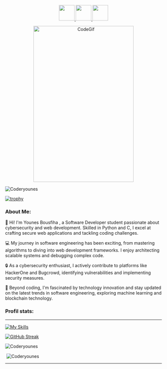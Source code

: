 <p align="center">
<a href="https://www.bousfiha.tech/">
  <img height="50" src="https://user-images.githubusercontent.com/46517096/166972883-f5f1d88c-0246-4374-88ac-ded0f2cf0699.png"/>
</a>
<a href="https://www.linkedin.com/in/younes-bousfiha-9838361a6/">
  <img height="50" src="https://user-images.githubusercontent.com/46517096/166973395-19676cd8-f8ec-4abf-83ff-da8243505b82.png"/>
</a>
<a href="https://twitter.com/bousfiha_younes">
  <img height="50" src="https://user-images.githubusercontent.com/46517096/166974271-91dfa250-d70b-4cb9-8707-f1bda1b708c3.png"/>
</a>
  </p>
  <p align="center">
    <img src="https://i.giphy.com/media/qgQUggAC3Pfv687qPC/giphy.webp"  alt="CodeGif" height="500" width="80%">
 </p>
<p align="left"> <img src="https://komarev.com/ghpvc/?username=Coderyounes&label=Profile%20views&color=0e75b6&style=flat" alt="Coderyounes" /> 
</p>

[![trophy](https://github-profile-trophy.vercel.app/?username=Coderyounes&theme=darkhub)](https://github.com/ryo-ma/github-profile-trophy)
<h3 align="left">About Me:</h3>
<p>
  👋 Hi! I'm Younes Bousfiha , a Software Developer student passionate about cybersecurity and web development. Skilled in Python and C, I excel at crafting secure web applications and tackling coding challenges.

💻 My journey in software engineering has been exciting, from mastering algorithms to diving into web development frameworks. I enjoy architecting scalable systems and debugging complex code.

🔒 As a cybersecurity enthusiast, I actively contribute to platforms like HackerOne and Bugcrowd, identifying vulnerabilities and implementing security measures.

🚀 Beyond coding, I'm fascinated by technology innovation and stay updated on the latest trends in software engineering, exploring machine learning and blockchain technology.
</p>

<h3 align="left">Profil stats:</h3>
<hr>

[![My Skills](https://skillicons.dev/icons?i=c,html,css)](https://skillicons.dev)

[![GitHub Streak](https://streak-stats.demolab.com?user=Coderyounes&theme=tokyonight-duo)](https://git.io/streak-stats)

<p><img align="center" src="https://github-readme-stats.vercel.app/api/top-langs?username=Coderyounes&theme=github_dark&show_icons=true&locale=en&layout=compact" alt="Coderyounes" /></p>

<p>&nbsp;<img align="center" src="https://github-readme-stats.vercel.app/api?username=Coderyounes&theme=github_dark&show_icons=true&locale=en" alt="Coderyounes" /></p>

<hr>
